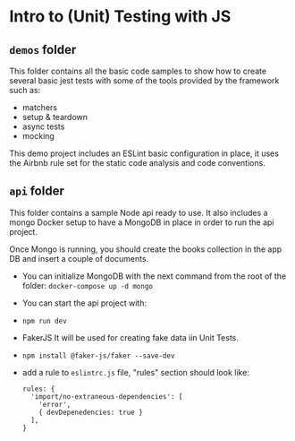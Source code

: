 # Intro to (Unit) Testing with JS

## `demos` folder
This folder contains all the basic code samples to show how to create several basic jest tests with some of the tools provided by the framework such as:
- matchers
- setup & teardown
- async tests
- mocking

This demo project includes an ESLint basic configuration in place, it uses the Airbnb rule set for the static code analysis and code conventions.

## `api` folder
This folder contains a sample Node api ready to use. It also includes a mongo Docker setup to have a MongoDB in place in order to run the api project.

Once Mongo is running, you should create the books collection in the app DB and insert a couple of documents.

- You can initialize MongoDB with the next command from the root of the folder:
``docker-compose up -d mongo``

- You can start the api project with:
- ``npm run dev``

- FakerJS It will be used for creating fake data iin Unit Tests.
- `npm install @faker-js/faker --save-dev`
- add a rule to `eslintrc.js` file, "rules" section should look like:
  ```
  rules: {
    'import/no-extraneous-dependencies': [
      'error',
      { devDepenedencies: true }
    ],
  }
  ```

